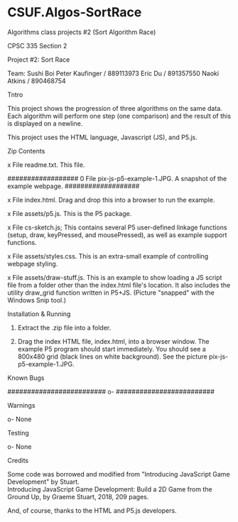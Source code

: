 # CSUF.Algos-SortRace
Algorithms class projects #2 (Sort Algorithm Race)

CPSC 335 Section 2

Project #2: Sort Race

Team: Sushi Boi
Peter Kaufinger / 889113973
Eric Du / 891357550
Naoki Atkins / 890468754


Tntro

  This project shows the progression of three algorithms on the same data.
  Each algorithm will perform one step (one comparison) and 
  the result of this is displayed on a newline.

  This project uses the HTML language, Javascript (JS), and P5.js.

Zip Contents

  x File readme.txt.  This file.

##################
  0 File pix-js-p5-example-1.JPG.  A snapshot of the example webpage.
###################

  x File index.html. Drag and drop this into a browser to
    run the example.

  x File assets/p5.js. This is the P5 package.

  x File cs-sketch.js; This contains several P5 user-defined linkage functions
   (setup, draw, keyPressed, and mousePressed), as well as example
    support functions.

  x File assets/styles.css.  This is an extra-small example of controlling
    webpage styling.

  x File assets/draw-stuff.js. This is an example to show loading a JS
    script file from a folder other than the index.html file's
    location.  It also includes the utility draw_grid function written
    in P5+JS.  (Picture "snapped" with the Windows Snip tool.)

Installation & Running

  1. Extract the .zip file into a folder.

  2. Drag the index HTML file, index.html, into a browser
    window.  The example P5 program should start immediately.  You
    should see a 800x480 grid (black lines on white background).  See the
    picture pix-js-p5-example-1.JPG.

Known Bugs

#########################
  o- 
#########################

Warnings

  o- None

Testing

  o- None

Credits

  Some code was borrowed and modified from "Introducing JavaScript Game
  Development" by Stuart.  
    Introducing JavaScript Game Development: Build a 2D Game from the
    Ground Up, by Graeme Stuart, 2018, 209 pages.

  And, of course, thanks to the HTML and P5.js developers.
